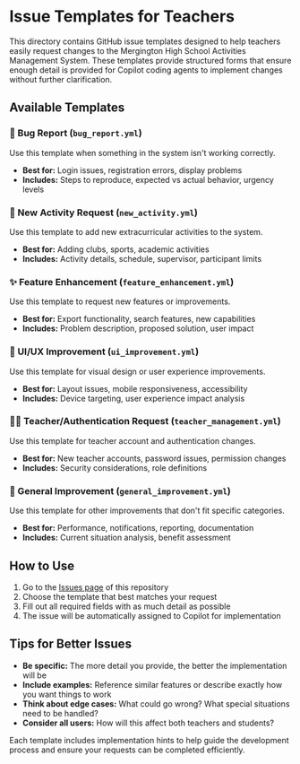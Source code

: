 # Issue Templates for Teachers

This directory contains GitHub issue templates designed to help teachers easily request changes to the Mergington High School Activities Management System. These templates provide structured forms that ensure enough detail is provided for Copilot coding agents to implement changes without further clarification.

## Available Templates

### 🐛 Bug Report (`bug_report.yml`)
Use this template when something in the system isn't working correctly.
- **Best for:** Login issues, registration errors, display problems
- **Includes:** Steps to reproduce, expected vs actual behavior, urgency levels

### 🎯 New Activity Request (`new_activity.yml`)
Use this template to add new extracurricular activities to the system.
- **Best for:** Adding clubs, sports, academic activities
- **Includes:** Activity details, schedule, supervisor, participant limits

### ✨ Feature Enhancement (`feature_enhancement.yml`)
Use this template to request new features or improvements.
- **Best for:** Export functionality, search features, new capabilities
- **Includes:** Problem description, proposed solution, user impact

### 🎨 UI/UX Improvement (`ui_improvement.yml`)
Use this template for visual design or user experience improvements.
- **Best for:** Layout issues, mobile responsiveness, accessibility
- **Includes:** Device targeting, user experience impact analysis

### 👨‍🏫 Teacher/Authentication Request (`teacher_management.yml`)
Use this template for teacher account and authentication changes.
- **Best for:** New teacher accounts, password issues, permission changes
- **Includes:** Security considerations, role definitions

### 🔧 General Improvement (`general_improvement.yml`)
Use this template for other improvements that don't fit specific categories.
- **Best for:** Performance, notifications, reporting, documentation
- **Includes:** Current situation analysis, benefit assessment

## How to Use

1. Go to the [Issues page](../../issues/new/choose) of this repository
2. Choose the template that best matches your request
3. Fill out all required fields with as much detail as possible
4. The issue will be automatically assigned to Copilot for implementation

## Tips for Better Issues

- **Be specific:** The more detail you provide, the better the implementation will be
- **Include examples:** Reference similar features or describe exactly how you want things to work
- **Think about edge cases:** What could go wrong? What special situations need to be handled?
- **Consider all users:** How will this affect both teachers and students?

Each template includes implementation hints to help guide the development process and ensure your requests can be completed efficiently.